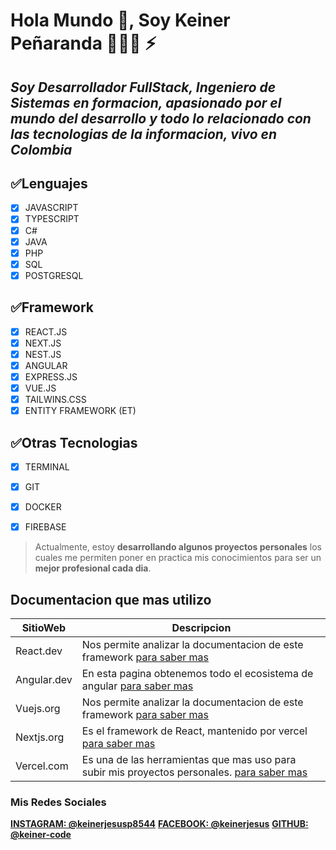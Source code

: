 # Hola Mundo 👋, Soy **Keiner Peñaranda** 👨🏽‍💻 ⚡️
## _Soy **Desarrollador FullStack**, Ingeniero de Sistemas en formacion, apasionado por el mundo del desarrollo y todo lo relacionado con las tecnologias de la informacion, vivo en Colombia_

## ✅Lenguajes

* [x] JAVASCRIPT
* [x] TYPESCRIPT
* [x] C#
* [x] JAVA
* [x] PHP
* [x] SQL
* [x] POSTGRESQL

## ✅Framework

* [x] REACT.JS
* [x] NEXT.JS
* [x] NEST.JS
* [x] ANGULAR
* [x] EXPRESS.JS
* [x] VUE.JS
* [x] TAILWINS.CSS
* [x] ENTITY FRAMEWORK (ET)

## ✅Otras Tecnologias

* [x] TERMINAL
* [x] GIT
* [x] DOCKER
* [x] FIREBASE




>Actualmente, estoy **desarrollando algunos proyectos personales** los cuales me permiten poner en practica mis conocimientos para ser un **mejor profesional cada dia**.


## Documentacion que mas utilizo

| SitioWeb | Descripcion |
| ------ | ------ |
| React.dev| Nos permite analizar la documentacion de este framework [para saber mas](https://es.react.dev/)|
| Angular.dev | En esta pagina obtenemos todo el ecosistema de angular [para saber mas](https://angular.dev/overview)  |
| Vuejs.org | Nos permite analizar la documentacion de este framework [para saber mas](https://vuejs.org/guide/introduction.html) |
| Nextjs.org | Es el framework de React, mantenido por vercel [para saber mas](https://nextjs.org/) |
| Vercel.com | Es una de las herramientas que mas uso para subir mis proyectos personales. [para saber mas](https://vercel.com/)  |


### **Mis Redes Sociales**
[**INSTAGRAM: @keinerjesusp8544**](https://www.instagram.com/keinerjesusp8544/ "DEV")
[**FACEBOOK: @keinerjesus**](https://www.facebook.com/keinerjesus/?locale=es_LA "DEV")
[**GITHUB: @keiner-code**](https://github.com/keiner-code "DEV")

